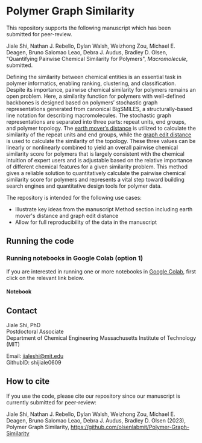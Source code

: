 # Polymer Graph Similarity


This repository supports the following manuscript which has been submitted for peer-review.

Jiale Shi, Nathan J. Rebello, Dylan Walsh, Weizhong Zou, Michael E. Deagen, Bruno Salomao Leao, Debra J. Audus, Bradley D. Olsen, "Quantifying Pairwise Chemical Similarity for Polymers", *Macromolecule*, submitted.

Defining the similarity between chemical entities is an essential task in polymer informatics, enabling ranking, clustering, and classification. Despite its importance, pairwise chemical similarity for polymers remains an open problem. Here, a similarity function for polymers with well-defined backbones is designed based on polymers’ stochastic graph representations generated from canonical BigSMILES, a structurally-based line notation for describing macromolecules. The stochastic graph representations are separated into three parts: repeat units, end groups, and polymer topology. The [earth mover’s distance](https://en.wikipedia.org/wiki/Earth_mover%27s_distance) is utilized to calculate the similarity of the repeat units and end groups, while the [graph edit distance](https://en.wikipedia.org/wiki/Graph_edit_distance) is used to calculate the similarity of the topology. These three values can be linearly or nonlinearly combined to yield an overall pairwise chemical similarity score for polymers that is largely consistent with the chemical intuition of expert users and is adjustable based on the relative importance of different chemical features for a given similarity problem. This method gives a reliable solution to quantitatively calculate the pairwise chemical similarity score for polymers and represents a vital step toward building search engines and quantitative design tools for polymer data.

The repository is intended for the following use cases:

- Illustrate key ideas from the manuscript Method section including earth mover's distance and graph edit distance
- Allow for full reproducibility of the data in the manuscript

## Running the code

### Running notebooks in Google Colab (option 1)

If you are interested in running one or more notebooks in [Google Colab](https://colab.research.google.com/), first click on the relevant link below.

#### Notebook

## Contact

Jiale Shi, PhD  
Postdoctoral Associate  
Department of Chemical Engineering 
Massachusetts Institute of Technology (MIT) 

Email: jialeshi@mit.edu  
GithubID: shijiale0609  
 

## How to cite

If you use the code, please cite our repository since our manuscript is currently submitted for peer-review:

Jiale Shi, Nathan J. Rebello, Dylan Walsh, Weizhong Zou, Michael E. Deagen, Bruno Salomao Leao, Debra J. Audus, Bradley D. Olsen (2023), Polymer Graph Similarity, https://github.com/olsenlabmit/Polymer-Graph-Similarity
